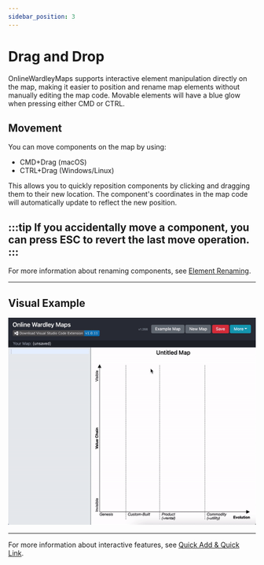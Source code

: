 ```yaml
---
sidebar_position: 3
---
```


# Drag and Drop

OnlineWardleyMaps supports interactive element manipulation directly on the map, making it easier to position and rename map elements without manually editing the map code.  Movable elements will have a blue glow when pressing either CMD or CTRL.

## Movement

You can move components on the map by using:
- CMD+Drag (macOS)
- CTRL+Drag (Windows/Linux)

This allows you to quickly reposition components by clicking and dragging them to their new location. The component's coordinates in the map code will automatically update to reflect the new position.

:::tip
If you accidentally move a component, you can press ESC to revert the last move operation.
:::
---

For more information about renaming components, see [Element Renaming](./element-renaming.md).

---

## Visual Example

![Quick Add and Quick Link](/img/qol-may-2021.gif)

---

For more information about interactive features, see [Quick Add & Quick Link](./features-quick-add-link.md).
